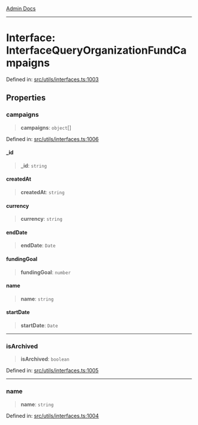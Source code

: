 [Admin Docs](/)

***

# Interface: InterfaceQueryOrganizationFundCampaigns

Defined in: [src/utils/interfaces.ts:1003](https://github.com/PalisadoesFoundation/talawa-admin/blob/main/src/utils/interfaces.ts#L1003)

## Properties

### campaigns

> **campaigns**: `object`[]

Defined in: [src/utils/interfaces.ts:1006](https://github.com/PalisadoesFoundation/talawa-admin/blob/main/src/utils/interfaces.ts#L1006)

#### \_id

> **\_id**: `string`

#### createdAt

> **createdAt**: `string`

#### currency

> **currency**: `string`

#### endDate

> **endDate**: `Date`

#### fundingGoal

> **fundingGoal**: `number`

#### name

> **name**: `string`

#### startDate

> **startDate**: `Date`

***

### isArchived

> **isArchived**: `boolean`

Defined in: [src/utils/interfaces.ts:1005](https://github.com/PalisadoesFoundation/talawa-admin/blob/main/src/utils/interfaces.ts#L1005)

***

### name

> **name**: `string`

Defined in: [src/utils/interfaces.ts:1004](https://github.com/PalisadoesFoundation/talawa-admin/blob/main/src/utils/interfaces.ts#L1004)
